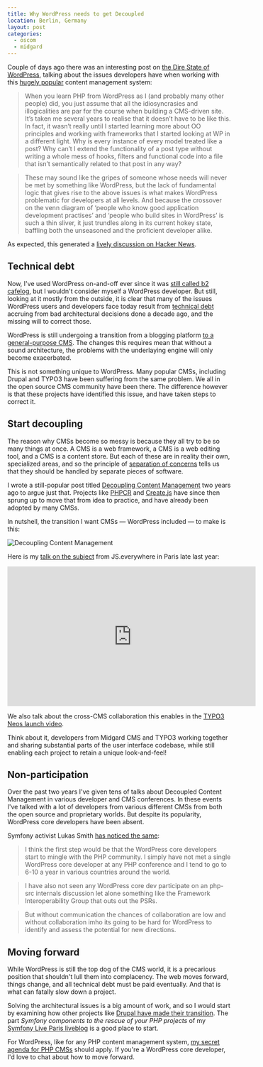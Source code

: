 ```yaml
---
title: Why WordPress needs to get Decoupled
location: Berlin, Germany
layout: post
categories:
  - oscom
  - midgard
---
```

Couple of days ago there was an interesting post on [the Dire State of WordPress](http://jshakespeare.com/the-dire-state-of-wordpress/), talking about the issues developers have when working with this [hugely popular](http://en.wordpress.com/stats/) content management system:

> When you learn PHP from WordPress as I (and probably many other people) did, you just assume that all the idiosyncrasies and illogicalities are par for the course when building a CMS-driven site. It’s taken me several years to realise that it doesn’t have to be like this. In fact, it wasn’t really until I started learning more about OO principles and working with frameworks that I started looking at WP in a different light. Why is every instance of every model treated like a post? Why can’t I extend the functionality of a post type without writing a whole mess of hooks, filters and functional code into a file that isn’t semantically related to that post in any way?

> These may sound like the gripes of someone whose needs will never be met by something like WordPress, but the lack of fundamental logic that gives rise to the above issues is what makes WordPress problematic for developers at all levels. And because the crossover on the venn diagram of ‘people who know good application development practises’ and ‘people who build sites in WordPress’ is such a thin sliver, it just trundles along in its current hokey state, baffling both the unseasoned and the proficient developer alike.

As expected, this generated a [lively discussion on Hacker News](https://news.ycombinator.com/item?id=5407879).

## Technical debt

Now, I've used WordPress on-and-off ever since it was [still called b2 cafelog](http://codex.wordpress.org/History), but I wouldn't consider myself a WordPress developer. But still, looking at it mostly from the outside, it is clear that many of the issues WordPress users and developers face today result from [technical debt](http://en.wikipedia.org/wiki/Technical_debt) accruing from bad architectural decisions done a decade ago, and the missing will to correct those.

WordPress is still undergoing a transition from a blogging platform [to a general-purpose CMS](http://www.ducttapemarketing.com/blog/2011/02/28/wordpress-3-1-is-big-leap-into-cms/). The changes this requires mean that without a sound architecture, the problems with the underlaying engine will only become exacerbated.

This is not something unique to WordPress. Many popular CMSs, including Drupal and TYPO3 have been suffering from the same problem. We all in the open source CMS community have been there. The difference however is that these projects have identified this issue, and have taken steps to correct it.

## Start decoupling

The reason why CMSs become so messy is because they all try to be so many things at once. A CMS is a web framework, a CMS is a web editing tool, and a CMS is a content store. But each of these are in reality their own, specialized areas, and so the principle of [separation of concerns](http://en.wikipedia.org/wiki/Separation_of_concerns) tells us that they should be handled by separate pieces of software.

I wrote a still-popular post titled [Decoupling Content Management](http://bergie.iki.fi/blog/decoupling_content_management/) two years ago to argue just that. Projects like [PHPCR](http://phpcr.github.com) and [Create.js](http://createjs.org) have since then sprung up to move that from idea to practice, and have already been adopted by many CMSs.

In nutshell, the transition I want CMSs &mdash; WordPress included &mdash; to make is this:

![Decoupling Content Management](https://s3.eu-central-1.amazonaws.com/bergie-iki-fi/decoupled-cms-architecture.png)

Here is my [talk on the subject](http://youtu.be/j4NoAFK-KNY) from JS.everywhere in Paris late last year:

<iframe width="560" height="315" src="http://www.youtube.com/embed/j4NoAFK-KNY" frameborder="0" allowfullscreen></iframe>

We also talk about the cross-CMS collaboration this enables in the [TYPO3 Neos launch video](http://vimeo.com/50883868).

Think about it, developers from Midgard CMS and TYPO3 working together and sharing substantial parts of the user interface codebase, while still enabling each project to retain a unique look-and-feel!

## Non-participation

Over the past two years I've given tens of talks about Decoupled Content Management in various developer and CMS conferences. In these events I've talked with a lot of developers from various different CMSs from both the open source and proprietary worlds. But despite its popularity, WordPress core developers have been absent.

Symfony activist Lukas Smith [has noticed the same](https://news.ycombinator.com/item?id=5414441):

> I think the first step would be that the WordPress core developers start to mingle with the PHP community. I simply have not met a single WordPress core developer at any PHP conference and I tend to go to 6-10 a year in various countries around the world.

> I have also not seen any WordPress core dev participate on an php-src internals discussion let alone something like the Framework Interoperability Group that outs out the PSRs.

> But without communication the chances of collaboration are low and without collaboration imho its going to be hard for WordPress to identify and assess the potential for new directions.

## Moving forward

While WordPress is still the top dog of the CMS world, it is a precarious position that shouldn't lull them into complacency. The web moves forward, things change, and all technical debt must be paid eventually. And that is what can fatally slow down a project.

Solving the architectural issues is a big amount of work, and so I would start by examining how other projects like [Drupal have made their transition](http://bergie.iki.fi/blog/drupal-and-collaboration/). The part *Symfony components to the rescue of your PHP projects* of my [Symfony Live Paris liveblog](http://bergie.iki.fi/blog/symfony-live/) is a good place to start.

For WordPress, like for any PHP content management system, [my secret agenda for PHP CMSs](http://bergie.iki.fi/blog/my_secret_agenda_for_php_content_management_systems/) should apply. If you're a WordPress core developer, I'd love to chat about how to move forward.
